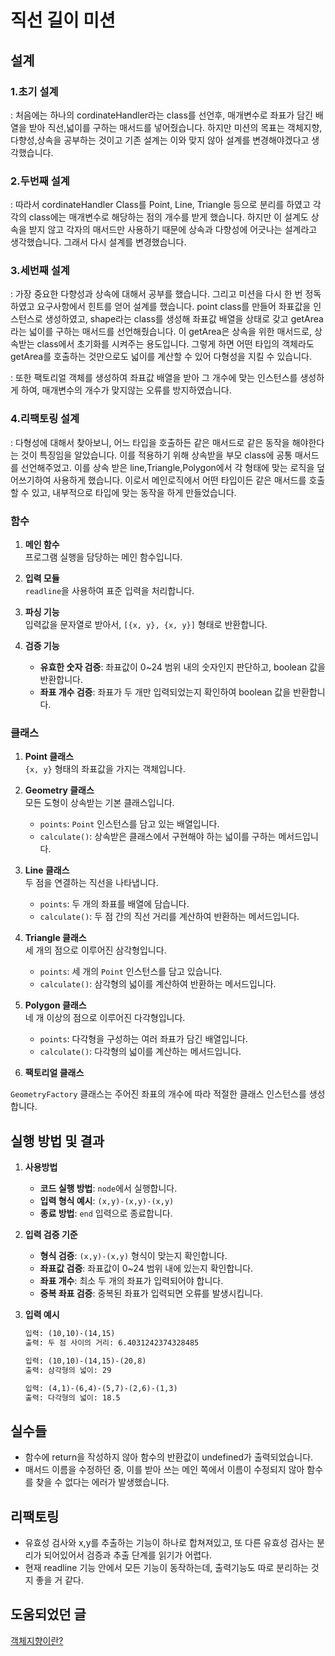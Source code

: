 # 직선 길이 미션

## 설계

### 1.초기 설계

: 처음에는 하나의 cordinateHandler라는 class를 선언후, 매개변수로 좌표가 담긴 배열을 받아 직선,넓이를 구하는 매서드를 넣어줬습니다.
하지만 미션의 목표는 객체지향,다향성,상속을 공부하는 것이고 기존 설계는 이와 맞지 않아 설계를 변경해야겠다고 생각했습니다.

### 2.두번째 설계

: 따라서 cordinateHandler Class를 Point, Line, Triangle 등으로 분리를 하였고 각각의 class에는 매개변수로 해당하는 점의 개수를 받게 했습니다.
하지만 이 설계도 상속을 받지 않고 각자의 매서드만 사용하기 때문에 상속과 다향성에 어긋나는 설계라고 생각했습니다. 그래서 다시 설계를 변경했습니다.

### 3.세번째 설계

: 가장 중요한 다향성과 상속에 대해서 공부를 했습니다. 그리고 미션을 다시 한 번 정독하였고 요구사항에서 힌트를 얻어 설계를 했습니다.
point class를 만들어 좌표값을 인스턴스로 생성하였고, shape라는 class를 생성해 좌표값 배열을 상태로 갖고 getArea라는 넓이를 구하는 매서드를 선언해줬습니다. 이 getArea은 상속을 위한 매서드로, 상속받는 class에서 초기화를 시켜주는 용도입니다. 그렇게 하면 어떤 타입의 객체라도 getArea를 호출하는 것만으로도 넓이를 계산할 수 있어 다형성을 지킬 수 있습니다.

: 또한 팩토리얼 객체를 생성하여 좌표값 배열을 받아 그 개수에 맞는 인스턴스를 생성하게 하여, 매개변수의 개수가 맞지않는 오류를 방지하였습니다.

### 4.리팩토링 설계

: 다형성에 대해서 찾아보니, 어느 타입을 호출하든 같은 매서드로 같은 동작을 해야한다는 것이 특징임을 알았습니다. 이를 적용하기 위해 상속받을 부모 class에 공통 매서드를 선언해주었고. 이를 상속 받은 line,Triangle,Polygon에서 각 형태에 맞는 로직을 덮어쓰기하여 사용하게 했습니다. 이로서 메인로직에서 어떤 타입이든 같은 매서드를 호출할 수 있고, 내부적으로 타입에 맞는 동작을 하게 만들었습니다.

### 함수

1. **메인 함수**  
   프로그램 실행을 담당하는 메인 함수입니다.

2. **입력 모듈**  
   `readline`을 사용하여 표준 입력을 처리합니다.

3. **파싱 기능**  
   입력값을 문자열로 받아서, `[{x, y}, {x, y}]` 형태로 반환합니다.

4. **검증 기능**
   - **유효한 숫자 검증**: 좌표값이 0~24 범위 내의 숫자인지 판단하고, boolean 값을 반환합니다.
   - **좌표 개수 검증**: 좌표가 두 개만 입력되었는지 확인하여 boolean 값을 반환합니다.

### 클래스

1. **Point 클래스**  
   `{x, y}` 형태의 좌표값을 가지는 객체입니다.

2. **Geometry 클래스**  
   모든 도형이 상속받는 기본 클래스입니다.

   - `points`: `Point` 인스턴스를 담고 있는 배열입니다.
   - `calculate()`: 상속받은 클래스에서 구현해야 하는 넓이를 구하는 메서드입니다.

3. **Line 클래스**  
   두 점을 연결하는 직선을 나타냅니다.

   - `points`: 두 개의 좌표를 배열에 담습니다.
   - `calculate()`: 두 점 간의 직선 거리를 계산하여 반환하는 메서드입니다.

4. **Triangle 클래스**  
   세 개의 점으로 이루어진 삼각형입니다.

   - `points`: 세 개의 `Point` 인스턴스를 담고 있습니다.
   - `calculate()`: 삼각형의 넓이를 계산하여 반환하는 메서드입니다.

5. **Polygon 클래스**  
   네 개 이상의 점으로 이루어진 다각형입니다.

   - `points`: 다각형을 구성하는 여러 좌표가 담긴 배열입니다.
   - `calculate()`: 다각형의 넓이를 계산하는 메서드입니다.

6. **팩토리얼 클래스**

`GeometryFactory` 클래스는 주어진 좌표의 개수에 따라 적절한 클래스 인스턴스를 생성합니다.

## 실행 방법 및 결과

1. **사용방법**

   - **코드 실행 방법**: `node`에서 실행합니다.
   - **입력 형식 예시**: `(x,y)-(x,y)-(x,y)`
   - **종료 방법**: `end` 입력으로 종료합니다.

2. **입력 검증 기준**

   - **형식 검증**: `(x,y)-(x,y)` 형식이 맞는지 확인합니다.
   - **좌표값 검증**: 좌표값이 0~24 범위 내에 있는지 확인합니다.
   - **좌표 개수**: 최소 두 개의 좌표가 입력되어야 합니다.
   - **중복 좌표 검증**: 중복된 좌표가 입력되면 오류를 발생시킵니다.

3. **입력 예시**

   ```txt
   입력: (10,10)-(14,15)
   출력: 두 점 사이의 거리: 6.4031242374328485

   입력: (10,10)-(14,15)-(20,8)
   출력: 삼각형의 넓이: 29

   입력: (4,1)-(6,4)-(5,7)-(2,6)-(1,3)
   출력: 다각형의 넓이: 18.5
   ```

## 실수들

- 함수에 return을 작성하지 않아 함수의 반환값이 undefined가 출력되었습니다.
- 매서드 이름을 수정하던 중, 이를 받아 쓰는 메인 쪽에서 이름이 수정되지 않아 함수를 찾을 수 없다는 에러가 발생했습니다.

## 리팩토링
- 유효성 검사와 x,y를 추출하는 기능이 하나로 합쳐져있고, 또 다른 유효성 검사는 분리가 되어있어서 검증과 추출 단계를 읽기가 어렵다.
- 현재 readline 기능 안에서 모든 기능이 동작하는데, 출력기능도 따로 분리하는 것지 좋을 거 같다.

## 도움되었던 글

[객체지향이란?](https://www.codestates.com/blog/content/%EA%B0%9D%EC%B2%B4-%EC%A7%80%ED%96%A5-%ED%94%84%EB%A1%9C%EA%B7%B8%EB%9E%98%EB%B0%8D-%ED%8A%B9%EC%A7%95)
